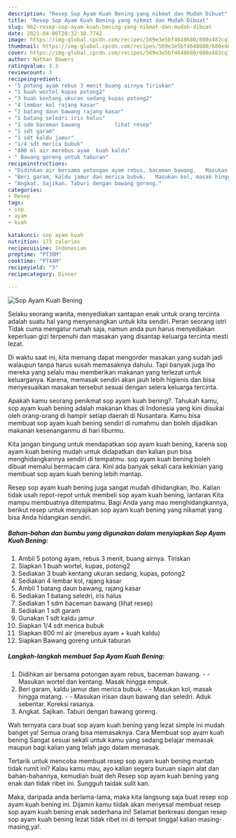 ```yaml
---
description: "Resep Sop Ayam Kuah Bening yang nikmat dan Mudah Dibuat"
title: "Resep Sop Ayam Kuah Bening yang nikmat dan Mudah Dibuat"
slug: 962-resep-sop-ayam-kuah-bening-yang-nikmat-dan-mudah-dibuat
date: 2021-04-06T20:32:38.774Z
image: https://img-global.cpcdn.com/recipes/569e3e5bf4648680/680x482cq70/sop-ayam-kuah-bening-foto-resep-utama.jpg
thumbnail: https://img-global.cpcdn.com/recipes/569e3e5bf4648680/680x482cq70/sop-ayam-kuah-bening-foto-resep-utama.jpg
cover: https://img-global.cpcdn.com/recipes/569e3e5bf4648680/680x482cq70/sop-ayam-kuah-bening-foto-resep-utama.jpg
author: Nathan Bowers
ratingvalue: 3.3
reviewcount: 3
recipeingredient:
- "5 potong ayam rebus 3 menit buang airnya Tiriskan"
- "1 buah wortel kupas potong2"
- "3 buah kentang ukuran sedang kupas potong2"
- "4 lembar kol rajang kasar"
- "1 batang daun bawang rajang kasar"
- "1 batang seledri iris halus"
- "1 sdm baceman bawang           lihat resep"
- "1 sdt garam"
- "1 sdt kaldu jamur"
- "1/4 sdt merica bubuk"
- "800 ml air merebus ayam  kuah kaldu"
- " Bawang goreng untuk taburan"
recipeinstructions:
- "Didihkan air bersama potongan ayam rebus, baceman bawang.   Masukan wortel dan kentang. Masak hingga empuk."
- "Beri garam, kaldu jamur dan merica bubuk.   Masukan kol, masak hingga matang.   Masukan irisan daun bawang dan seledri. Aduk sebentar. Koreksi rasanya."
- "Angkat. Sajikan. Taburi dengan bawang goreng."
categories:
- Resep
tags:
- sop
- ayam
- kuah

katakunci: sop ayam kuah 
nutrition: 173 calories
recipecuisine: Indonesian
preptime: "PT38M"
cooktime: "PT44M"
recipeyield: "3"
recipecategory: Dinner

---
```



![Sop Ayam Kuah Bening](https://img-global.cpcdn.com/recipes/569e3e5bf4648680/680x482cq70/sop-ayam-kuah-bening-foto-resep-utama.jpg)

Selaku seorang wanita, menyediakan santapan enak untuk orang tercinta adalah suatu hal yang menyenangkan untuk kita sendiri. Peran seorang istri Tidak cuma mengatur rumah saja, namun anda pun harus menyediakan keperluan gizi terpenuhi dan masakan yang disantap keluarga tercinta mesti lezat.

Di waktu  saat ini, kita memang dapat mengorder masakan yang sudah jadi walaupun tanpa harus susah memasaknya dahulu. Tapi banyak juga lho mereka yang selalu mau memberikan makanan yang terlezat untuk keluarganya. Karena, memasak sendiri akan jauh lebih higienis dan bisa menyesuaikan masakan tersebut sesuai dengan selera keluarga tercinta. 



Apakah kamu seorang penikmat sop ayam kuah bening?. Tahukah kamu, sop ayam kuah bening adalah makanan khas di Indonesia yang kini disukai oleh orang-orang di hampir setiap daerah di Nusantara. Kamu bisa membuat sop ayam kuah bening sendiri di rumahmu dan boleh dijadikan makanan kesenanganmu di hari liburmu.

Kita jangan bingung untuk mendapatkan sop ayam kuah bening, karena sop ayam kuah bening mudah untuk didapatkan dan kalian pun bisa menghidangkannya sendiri di tempatmu. sop ayam kuah bening boleh dibuat memalui bermacam cara. Kini ada banyak sekali cara kekinian yang membuat sop ayam kuah bening lebih mantap.

Resep sop ayam kuah bening juga sangat mudah dihidangkan, lho. Kalian tidak usah repot-repot untuk membeli sop ayam kuah bening, lantaran Kita mampu membuatnya ditempatmu. Bagi Anda yang mau menghidangkannya, berikut resep untuk menyajikan sop ayam kuah bening yang nikamat yang bisa Anda hidangkan sendiri.

<!--inarticleads1-->

##### Bahan-bahan dan bumbu yang digunakan dalam menyiapkan Sop Ayam Kuah Bening:

1. Ambil 5 potong ayam, rebus 3 menit, buang airnya. Tiriskan
1. Siapkan 1 buah wortel, kupas, potong2
1. Sediakan 3 buah kentang ukuran sedang, kupas, potong2
1. Sediakan 4 lembar kol, rajang kasar
1. Ambil 1 batang daun bawang, rajang kasar
1. Sediakan 1 batang seledri, iris halus
1. Sediakan 1 sdm baceman bawang           (lihat resep)
1. Sediakan 1 sdt garam
1. Gunakan 1 sdt kaldu jamur
1. Siapkan 1/4 sdt merica bubuk
1. Siapkan 800 ml air (merebus ayam + kuah kaldu)
1. Siapkan  Bawang goreng untuk taburan




<!--inarticleads2-->

##### Langkah-langkah membuat Sop Ayam Kuah Bening:

1. Didihkan air bersama potongan ayam rebus, baceman bawang.  -  - Masukan wortel dan kentang. Masak hingga empuk.
1. Beri garam, kaldu jamur dan merica bubuk.  -  - Masukan kol, masak hingga matang.  -  - Masukan irisan daun bawang dan seledri. Aduk sebentar. Koreksi rasanya.
1. Angkat. Sajikan. Taburi dengan bawang goreng.




Wah ternyata cara buat sop ayam kuah bening yang lezat simple ini mudah banget ya! Semua orang bisa memasaknya. Cara Membuat sop ayam kuah bening Sangat sesuai sekali untuk kamu yang sedang belajar memasak maupun bagi kalian yang telah jago dalam memasak.

Tertarik untuk mencoba membuat resep sop ayam kuah bening mantab tidak rumit ini? Kalau kamu mau, ayo kalian segera buruan siapin alat dan bahan-bahannya, kemudian buat deh Resep sop ayam kuah bening yang enak dan tidak ribet ini. Sungguh taidak sulit kan. 

Maka, daripada anda berlama-lama, maka kita langsung saja buat resep sop ayam kuah bening ini. Dijamin kamu tiidak akan menyesal membuat resep sop ayam kuah bening enak sederhana ini! Selamat berkreasi dengan resep sop ayam kuah bening lezat tidak ribet ini di tempat tinggal kalian masing-masing,ya!.

